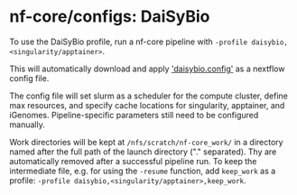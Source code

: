 # nf-core/configs: DaiSyBio

To use the DaiSyBio profile, run a nf-core pipeline with `-profile daisybio,<singularity/apptainer>`.

This will automatically download and apply ['daisybio.config'](../conf/daisybio.config) as a nextflow config file.

The config file will set slurm as a scheduler for the compute cluster, define max resources, and specify cache locations for singularity, apptainer, and iGenomes.
Pipeline-specific parameters still need to be configured manually.

Work directories will be kept at `/nfs/scratch/nf-core_work/` in a directory named after the full path of the launch directory ("." separated). Thy are automatically removed after a successful pipeline run. To keep the intermediate file, e.g. for using the `-resume` function, add `keep_work` as a profile: `-profile daisybio,<singularity/apptainer>,keep_work`.
